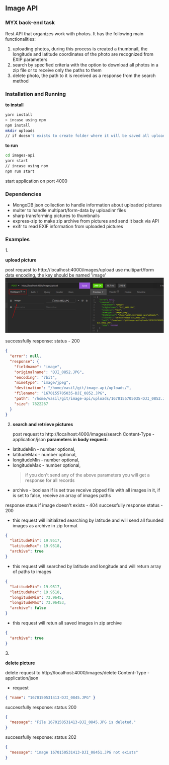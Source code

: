 ## Image API

### MYX back-end task

Rest API that organizes work with photos. It has the following main functionalities:

1. uploading photos, during this process is created a thumbnail, the longitude and latitude coordinates of the photo are recognized from EXIP parameters
2. search by specified criteria with the option to download all photos in a zip file or to receive only the paths to them
3. delete photo, the path to it is received as a response from the search method

### Installation and Running

<b>to install</b>

```bash
yarn install
> incase using npm
npm install
mkdir uploads
// if doesn't exists to create folder where it will be saved all uploaded pictures
```

<b>to run </b>

```bash
cd images-api
yarn start
// incase using npm
npm run start
```

start application on port 4000

### Dependencies

- MongoDB json collection to handle information about uploaded pictures
- multer to handle multipart/form-data by uploadinг files
- sharp transforming pictures to thumbnails
- express-zip to make zip archive from pictures and send it back via API
- exifr to read EXIF information from uploaded pictures

### Examples

1.<p><b> upload picture</b></p>
post request to http://localhost:4000/images/upload
use multipart/form data encoding, the key should be named 'image'
![insomnia](screen-upload.png)

successfully response:
status - 200

```json
{
  "error": null,
  "response": {
    "fieldname": "image",
    "originalname": "DJI_0852.JPG",
    "encoding": "7bit",
    "mimetype": "image/jpeg",
    "destination": "/home/vasil/git/image-api/uploads/",
    "filename": "1670155705035-DJI_0852.JPG",
    "path": "/home/vasil/git/image-api/uploads/1670155705035-DJI_0852.JPG",
    "size": 7822267
  }
}
```

2. <p><b>search and retrieve pictures</b></p>
   post request to http://localhost:4000/images/search
   Content-Type - application/json
   <b>parameters in body request:</b>

- latitudeMin - number optional,
- latitudeMax - number optional,
- longitudeMin - number optional,
- longitudeMax - number optional,
  > if you don't send any of the above parameters you will get a response for all records
- archive - boolean if is set true receive zipped file with all images in it, if is set to false, receive an array of images paths

response staus if image doesn't exists - 404
successfully response status - 200

- this request will initialized searching by latitude and will send all founded images as archive in zip format

```json
{
  "latitudeMin": 19.9517,
  "latitudeMax": 19.9518,
  "archive": true
}
```

- this request will searched by latitude and longitude and will return array of paths to images

```json
{
  "latitudeMin": 19.9517,
  "latitudeMax": 19.9518,
  "longitudeMin": 73.9645,
  "longitudeMax": 73.96453,
  "archive": false
}
```

- this request will retun all saved images in zip archive

```json
{
  "archive": true
}
```

3.<p><b> delete picture</b></p>
delete request to http://localhost:4000/images/delete
Content-Type - application/json

- request

```json
{ "name": "1670150531413-DJI_0845.JPG" }
```

successfully response:
status 200

```json
{
  "message": "File 1670150531413-DJI_0845.JPG is deleted."
}
```

successfully response:
status 202

```json
{
  "message": "image 1670150531413-DJI_08451.JPG not exists"
}
```
